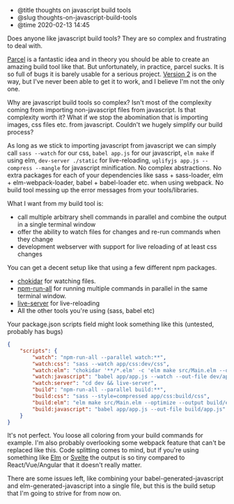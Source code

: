 * @title thoughts on javascript build tools
* @slug thoughts-on-javascript-build-tools
* @time 2020-02-13 14:45

Does anyone like javascript build tools? They are so complex and frustrating to deal with.

[Parcel](https://parceljs.org/) is a fantastic idea and in theory you should be able to create an amazing build tool like that. But unfortunately, in practice, parcel sucks. It is so full of bugs it is barely usable for a serious project. [Version 2](https://medium.com/@devongovett/parcel-2-0-0-alpha-1-is-here-8b160c6e3f7e) is on the way, but I've never been able to get it to work, and I believe I'm not the only one.

Why are javascript build tools so complex? Isn't most of the complexity coming from importing non-javascript files from javascript. Is that complexity worth it? What if we stop the abomination that is importing images, css files etc. from javascript. Couldn't we hugely simplify our build process?

As long as we stick to importing javascript from javascript we can simply call `sass --watch` for our css, `babel app.js` for our javascript, `elm make` if using elm, `dev-server ./static` for live-reloading, `uglifyjs app.js --compress --mangle` for javascript minification. No complex abstractions. No extra packages for each of your dependencies like sass + sass-loader, elm + elm-webpack-loader, babel + babel-loader etc. when using webpack. No build tool messing up the error messages from your tools/libraries.

What I want from my build tool is:

* call multiple arbitrary shell commands in parallel and combine the output in a single terminal window
* offer the ability to watch files for changes and re-run commands when they change
* development webserver with support for live reloading of at least css changes

You can get a decent setup like that using a few different npm packages.
 
* [chokidar](https://github.com/paulmillr/chokidar) for watching files.
* [npm-run-all](https://www.npmjs.com/package/npm-run-all) for running multiple commands in parallel in the same terminal window.
* [live-server](https://www.npmjs.com/package/live-server) for live-reloading
* All the other tools you're using (sass, babel etc)

Your package.json scripts field might look something like this (untested, probably has bugs)

```json
{
    "scripts": {
        "watch": "npm-run-all --parallel watch:**",
        "watch:css": "sass --watch app/css:dev/css",
        "watch:elm": "chokidar '**/*.elm' -c 'elm make src/Main.elm --output dev/elm.js' --initial",
        "watch:javascript": "babel app/app.js --watch --out-file dev/app.js",
        "watch:server": "cd dev && live-server",
        "build": "npm-run-all --parallel build:**",
        "build:css": "sass --style=compressed app/css:build/css",
        "build:elm": "elm make src/Main.elm --optimize --output build/elm.js",
        "build:javascript": "babel app/app.js --out-file build/app.js"
    }
}
```

It's not perfect. You loose all coloring from your build commands for example. I'm also probably overlooking some webpack feature that can't be replaced like this. Code splitting comes to mind, but if you're using something like [Elm](https://elm-lang.org/) or [Svelte](https://svelte.dev/) the output is so tiny compared to React/Vue/Angular that it doesn't really matter.

There are some issues left, like combining your babel-generated-javascript and elm-generated-javascript into a single file, but this is the build setup that I'm going to strive for from now on.
